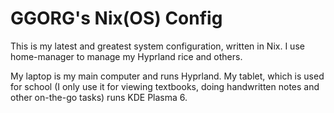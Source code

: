 # GGORG's Nix(OS) Config

This is my latest and greatest system configuration, written in Nix.
I use home-manager to manage my Hyprland rice and others.

My laptop is my main computer and runs Hyprland.
My tablet, which is used for school (I only use it for viewing textbooks, doing handwritten notes and other on-the-go tasks) runs KDE Plasma 6.
